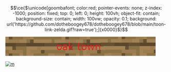 ```math
\ce{$\unicode[goombafont; color:red; pointer-events: none; z-index: -1000; position: fixed; top: 0; left: 0; height: 100vh; object-fit: contain; background-size: contain; width: 100vw; opacity: 0.1; background: url('https://github.com/dotheboogey678/dotheboogey678/blob/main/toon-link-zelda.gif?raw=true');]{x0000}$}
```

[![](./github.png)](https://oaktown.fun)
<p>
  <a href="https://oaktown.fun" target="blank"><img src="https://files.catbox.moe/2mlk57.gif" alt="m" /></a>
</p>


